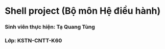 # Shell project (Bộ môn Hệ điều hành)

### Sinh viên thực hiện: **Tạ Quang Tùng**
### Lớp: **KSTN-CNTT-K60**
